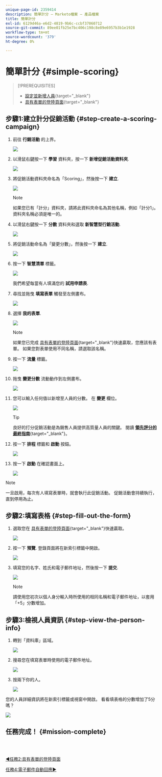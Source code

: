 ```yaml
---
unique-page-id: 2359414
description: 簡單計分 — Marketo檔案 — 產品檔案
title: 簡單計分
exl-id: 6129d46a-e6d2-4819-9b6c-ccbf37060712
source-git-commit: 89ee01fb25e7bc406c198c8e89e6957b3b1e1928
workflow-type: tm+mt
source-wordcount: '379'
ht-degree: 0%

---
```


# 簡單計分 {#simple-scoring}

>[!PREREQUISITES]
>
>* [設定並新增人員](/help/marketo/getting-started/quick-wins/get-set-up-and-add-a-person.md){target=&quot;_blank&quot;}
>* [具有表單的登陸頁面](/help/marketo/getting-started/quick-wins/landing-page-with-a-form.md){target=&quot;_blank&quot;}


## 步驟1:建立計分促銷活動 {#step-create-a-scoring-campaign}

1. 前往 **行銷活動** 的上界。

   ![](assets/simple-scoring-1.png)

1. 以滑鼠右鍵按一下 **學習** 資料夾，按一下 **新增促銷活動資料夾**.

   ![](assets/simple-scoring-2.png)

1. 將促銷活動資料夾命名為「Scoring」，然後按一下 **建立**.

   ![](assets/simple-scoring-3.png)

   >[!NOTE]
   >
   >如果您已有「計分」資料夾，請將此資料夾命名為其他名稱，例如「計分1」。 資料夾名稱必須是唯一的。

1. 以滑鼠右鍵按一下 **分數** 資料夾和選取 **新智慧型行銷活動**.

   ![](assets/simple-scoring-4.png)

1. 將促銷活動命名為「變更分數」，然後按一下 **建立**.

   ![](assets/simple-scoring-5.png)

1. 按一下 **智慧清單** 標籤。

   ![](assets/simple-scoring-6.png)

   我們希望每當有人填滿您的 **試用申請表**.

1. 尋找並拖曳 **填寫表單** 觸發至左側畫布。

   ![](assets/simple-scoring-7.png)

1. 選擇 **我的表單**.

   ![](assets/simple-scoring-8.png)

   >[!NOTE]
   >
   >如果您已完成 [具有表單的登陸頁面](/help/marketo/getting-started/quick-wins/landing-page-with-a-form.md){target=&quot;_blank&quot;}快速贏取，您應該有表單。 如果您對表單使用不同名稱，請選取該名稱。

1. 按一下 **流量** 標籤。

   ![](assets/simple-scoring-9.png)

1. 拖曳 **變更分數** 流動動作到左側畫布。

   ![](assets/simple-scoring-10.png)

1. 您可以輸入任何值以新增至人員的分數。 在 **變更** 欄位。

   ![](assets/simple-scoring-11.png)

   >[!TIP]
   >
   >良好的打分促銷活動是為銷售人員提供高質量人員的關鍵。 閱讀 [**領先評分的最終指南**](https://www.marketo.com/definitive-guides/lead-scoring/){target=&quot;_blank&quot;}。

1. 按一下 **排程** 標籤和 **啟動** 按鈕。

   ![](assets/simple-scoring-12.png)

1. 按一下 **啟動** 在確認畫面上。

   ![](assets/simple-scoring-13.png)

>[!NOTE]
>
>一旦啟用，每次有人填寫表單時，就會執行此促銷活動。 促銷活動會持續執行，直到停用為止。

## 步驟2:填寫表格 {#step-fill-out-the-form}

1. 選取您在 [具有表單的登陸頁面](/help/marketo/getting-started/quick-wins/landing-page-with-a-form.md){target=&quot;_blank&quot;}快速贏取。

   ![](assets/simple-scoring-14.png)

1. 按一下 **預覽**. 登錄頁面將在新索引標籤中開啟。

   ![](assets/simple-scoring-15.png)

1. 填寫您的名字、姓氏和電子郵件地址，然後按一下 **提交**.

   ![](assets/simple-scoring-16.png)

   >[!NOTE]
   >
   >請使用您初次以個人身分輸入時所使用的相同名稱和電子郵件地址，以套用「+5」分數增加。

## 步驟3:檢視人員資訊 {#step-view-the-person-info}

1. 轉到「資料庫」區域。

   ![](assets/simple-scoring-17.png)

1. 搜尋您在填寫表單時使用的電子郵件地址。

   ![](assets/simple-scoring-18.png)

1. 按兩下你的人。

   ![](assets/simple-scoring-19.png)

您的人員詳細資訊將在新索引標籤或視窗中開啟。 看看填表格的分數增加了5分嗎？

![](assets/simple-scoring-20.png)

## 任務完成！ {#mission-complete}

<br> 

[◄任務2:具有表單的登陸頁面](/help/marketo/getting-started/quick-wins/landing-page-with-a-form.md)

[任務4:電子郵件自動回應►](/help/marketo/getting-started/quick-wins/email-auto-response.md)
